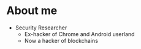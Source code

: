 # About me

* Security Researcher 
   * Ex-hacker of Chrome and Android userland
   * Now a hacker of blockchains
